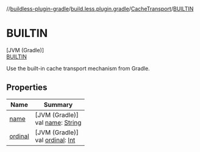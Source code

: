 //[buildless-plugin-gradle](../../../../index.md)/[build.less.plugin.gradle](../../index.md)/[CacheTransport](../index.md)/[BUILTIN](index.md)

# BUILTIN

[JVM (Gradle)]\
[BUILTIN](index.md)

Use the built-in cache transport mechanism from Gradle.

## Properties

| Name | Summary |
|---|---|
| [name](../-n-e-x-t-g-e-n/index.md#-372974862%2FProperties%2F73423754) | [JVM (Gradle)]<br>val [name](../-n-e-x-t-g-e-n/index.md#-372974862%2FProperties%2F73423754): [String](https://kotlinlang.org/api/latest/jvm/stdlib/kotlin/-string/index.html) |
| [ordinal](../-n-e-x-t-g-e-n/index.md#-739389684%2FProperties%2F73423754) | [JVM (Gradle)]<br>val [ordinal](../-n-e-x-t-g-e-n/index.md#-739389684%2FProperties%2F73423754): [Int](https://kotlinlang.org/api/latest/jvm/stdlib/kotlin/-int/index.html) |
